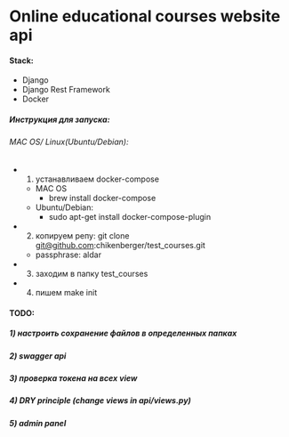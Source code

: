 # Online educational courses website api

#### Stack:
- Django
- Django Rest Framework
- Docker
##### Инструкция для запуска:
###### MAC OS/ Linux(Ubuntu/Debian):
  - 1) устанавливаем docker-compose
    - MAC OS
      - brew install docker-compose
    - Ubuntu/Debian:
      - sudo apt-get install docker-compose-plugin
  - 2) копируем репу: git clone git@github.com:chikenberger/test_courses.git
    - passphrase: aldar
  - 3) заходим в папку test_courses
  - 4) пишем make init


#### TODO:
##### 1) настроить сохранение файлов в определенных папках
##### 2) swagger api
##### 3) проверка токена на всех view
##### 4) DRY principle (change views in api/views.py)
##### 5) admin panel

